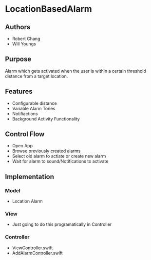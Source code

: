 # LocationBasedAlarm #
## Authors ##
* Robert Chang
* Will Youngs

## Purpose ##
Alarm which gets activated when the user is within a certain threshold distance from a target location. 
## Features ##
* Configurable distance
* Variable Alarm Tones
* Notifiactions
* Background Activity Functionality

## Control Flow ##
* Open App
* Browse previously created alarms
* Select old alarm to actiate or create new alarm
* Wait for alarm to sound/Notifications to activate

## Implementation ##
### Model ###
* Location Alarm
### View ###
* Just going to do this programatically in Controller
### Controller ###
* ViewController.swift
* AddAlarmController.swift
